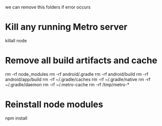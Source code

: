 we can remove this folders if error occurs

# Kill any running Metro server

killall node

# Remove all build artifacts and cache

rm -rf node_modules
rm -rf android/.gradle
rm -rf android/build
rm -rf android/app/build
rm -rf ~/.gradle/caches
rm -rf ~/.gradle/native
rm -rf ~/.gradle/daemon
rm -rf ~/.metro-cache
rm -rf /tmp/metro-\*

# Reinstall node modules

npm install

